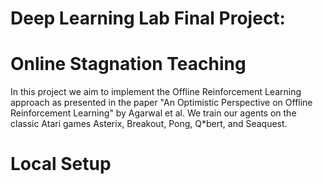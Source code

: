 # Deep Learning Lab Final Project:
# Online Stagnation Teaching

In this project we aim to implement the Offline Reinforcement Learning approach as presented in the paper "An Optimistic Perspective on Offline Reinforcement Learning" by Agarwal et al. We train our agents on the classic Atari games Asterix, Breakout, Pong, Q\*bert, and Seaquest.

# Local Setup
